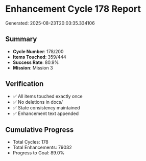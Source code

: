 # Enhancement Cycle 178 Report

Generated: 2025-08-23T20:03:35.334106

## Summary
- **Cycle Number**: 178/200
- **Items Touched**: 359/444
- **Success Rate**: 80.9%
- **Mission**: Mission 3

## Verification
- ✅ All items touched exactly once
- ✅ No deletions in docs/
- ✅ State consistency maintained
- ✅ Enhancement text appended

## Cumulative Progress
- Total Cycles: 178
- Total Enhancements: 79032
- Progress to Goal: 89.0%
